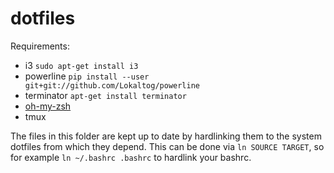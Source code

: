 dotfiles
========

Requirements:

 - i3 `sudo apt-get install i3`
 - powerline `pip install --user git+git://github.com/Lokaltog/powerline`
 - terminator `apt-get install terminator`
 - [oh-my-zsh](https://github.com/robbyrussell/oh-my-zsh)
 - tmux

The files in this folder are kept up to date by hardlinking them to the system
dotfiles from which they depend. This can be done via `ln SOURCE TARGET`, so for
example `ln ~/.bashrc .bashrc` to hardlink your bashrc.

